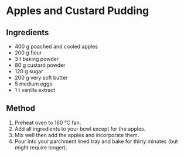 # Apples and Custard Pudding

<!-- https://www.instagram.com/reel/DNvdPX62Pdo/ -->

## Ingredients

* 400 g poached and cooled apples
* 200 g flour
* 3 t baking powder
* 80 g custard powder 
* 120 g sugar 
* 200 g very soft butter 
* 5 medium eggs
* 1 t vanilla extract

## Method

1. Preheat oven to 160 °C fan. 
2. Add all ingredients to your bowl except for the apples.
3. Mix well then add the apples and incorporate them.
4. Pour into your parchment lined tray and bake for thirty minutes (but might require longer).
